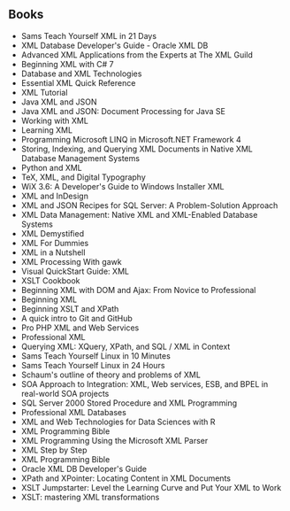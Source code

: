 <h2 id= "Books">Books </h2>




<ul>
                <li><a target="_blank" href="https://github.com/manjunath5496/XML-Books/blob/master/xml(1).pdf" style="text-decoration:none;">Sams Teach Yourself XML in 21 Days   </a></li>
                <li><a target="_blank" href="https://github.com/manjunath5496/XML-Books/blob/master/xml(2).pdf" style="text-decoration:none;">XML Database Developer's Guide - Oracle XML DB</a></li>
                <li><a target="_blank" href="https://github.com/manjunath5496/XML-Books/blob/master/xml(3).pdf" style="text-decoration:none;">Advanced XML Applications from the Experts at The XML Guild</a></li>
                <li><a target="_blank" href="https://github.com/manjunath5496/XML-Books/blob/master/xml(4).pdf" style="text-decoration:none;">Beginning XML with C# 7</a></li>
                <li><a target="_blank" href="https://github.com/manjunath5496/XML-Books/blob/master/xml(5).pdf" style="text-decoration:none;">Database and XML Technologies</a></li>
                <li><a target="_blank" href="https://github.com/manjunath5496/XML-Books/blob/master/xml(6).pdf" style="text-decoration:none;">Essential XML Quick Reference</a></li>
                <li><a target="_blank" href="https://github.com/manjunath5496/XML-Books/blob/master/xml(7).pdf" style="text-decoration:none;">XML Tutorial</a></li>
                <li><a target="_blank" href="https://github.com/manjunath5496/XML-Books/blob/master/xml(8).pdf" style="text-decoration:none;">Java XML and JSON</a></li>
                <li><a target="_blank" href="https://github.com/manjunath5496/XML-Books/blob/master/xml(9).pdf" style="text-decoration:none;">Java XML and JSON: Document Processing for Java SE</a></li>
                <li><a target="_blank" href="https://github.com/manjunath5496/XML-Books/blob/master/xml(10).pdf" style="text-decoration:none;">Working with XML</a></li>
	  <li><a target="_blank" href="https://github.com/manjunath5496/XML-Books/blob/master/xml(11).pdf" style="text-decoration:none;"> Learning XML </a></li>
                <li><a target="_blank" href="https://github.com/manjunath5496/XML-Books/blob/master/xml(12).pdf" style="text-decoration:none;">Programming Microsoft LINQ in Microsoft.NET Framework 4</a></li>
                <li><a target="_blank" href="https://github.com/manjunath5496/XML-Books/blob/master/xml(13).pdf" style="text-decoration:none;">Storing, Indexing, and Querying XML Documents in Native XML Database Management Systems</a></li>
                <li><a target="_blank" href="https://github.com/manjunath5496/XML-Books/blob/master/xml(14).pdf" style="text-decoration:none;">Python and XML</a></li>
                <li><a target="_blank" href="https://github.com/manjunath5496/XML-Books/blob/master/xml(15).pdf" style="text-decoration:none;">TeX, XML, and Digital Typography</a></li>
                <li><a target="_blank" href="https://github.com/manjunath5496/XML-Books/blob/master/xml(16).pdf" style="text-decoration:none;">WiX 3.6: A Developer's Guide to Windows Installer XML</a></li>
                <li><a target="_blank" href="https://github.com/manjunath5496/XML-Books/blob/master/xml(17).pdf" style="text-decoration:none;">XML and InDesign</a></li>
                <li><a target="_blank" href="https://github.com/manjunath5496/XML-Books/blob/master/xml(18).pdf" style="text-decoration:none;">XML and JSON Recipes for SQL Server: A Problem-Solution Approach</a></li>
                <li><a target="_blank" href="https://github.com/manjunath5496/XML-Books/blob/master/xml(19).pdf" style="text-decoration:none;">XML Data Management: Native XML and XML-Enabled Database Systems</a></li>
                <li><a target="_blank" href="https://github.com/manjunath5496/XML-Books/blob/master/xml(20).pdf" style="text-decoration:none;">XML Demystified</a></li>	
	
 <li><a target="_blank" href="https://github.com/manjunath5496/XML-Books/blob/master/xml(21).pdf" style="text-decoration:none;">XML For Dummies</a></li>
	
<li><a target="_blank" href="https://github.com/manjunath5496/XML-Books/blob/master/xml(22).pdf" style="text-decoration:none;">XML in a Nutshell</a></li>
  <li><a target="_blank" href="https://github.com/manjunath5496/XML-Books/blob/master/xml(23).pdf" style="text-decoration:none;">XML Processing With gawk</a></li>
 <li><a target="_blank" href="https://github.com/manjunath5496/XML-Books/blob/master/xml(24).pdf" style="text-decoration:none;">Visual QuickStart Guide: XML</a></li>	
	
 <li><a target="_blank" href="https://github.com/manjunath5496/XML-Books/blob/master/xml(25).pdf" style="text-decoration:none;">XSLT Cookbook</a></li>
	
	
 <li><a target="_blank" href="https://github.com/manjunath5496/XML-Books/blob/master/xml(26).pdf" style="text-decoration:none;">Beginning XML with DOM and Ajax: From Novice to Professional</a></li>
	
<li><a target="_blank" href="https://github.com/manjunath5496/XML-Books/blob/master/xml(27).pdf" style="text-decoration:none;">Beginning XML</a></li>
  <li><a target="_blank" href="https://github.com/manjunath5496/XML-Books/blob/master/xml(28).pdf" style="text-decoration:none;">Beginning XSLT and XPath</a></li>
 <li><a target="_blank" href="https://github.com/manjunath5496/XML-Books/blob/master/xml(29).pdf" style="text-decoration:none;">A quick intro to Git and GitHub</a></li>	
	
 <li><a target="_blank" href="https://github.com/manjunath5496/XML-Books/blob/master/xml(30).pdf" style="text-decoration:none;">Pro PHP XML and Web Services</a></li>
	
 <li><a target="_blank" href="https://github.com/manjunath5496/XML-Books/blob/master/xml(31).pdf" style="text-decoration:none;">Professional XML</a></li>
	
<li><a target="_blank" href="https://github.com/manjunath5496/XML-Books/blob/master/xml(32).pdf" style="text-decoration:none;">Querying XML: XQuery, XPath, and SQL / XML in Context</a></li>
	
<li><a target="_blank" href="https://github.com/manjunath5496/XML-Books/blob/master/xml(33).pdf" style="text-decoration:none;">Sams Teach Yourself Linux in 10 Minutes </a></li>
  <li><a target="_blank" href="https://github.com/manjunath5496/XML-Books/blob/master/xml(34).pdf" style="text-decoration:none;">Sams Teach Yourself Linux in 24 Hours</a></li>
 <li><a target="_blank" href="https://github.com/manjunath5496/XML-Books/blob/master/xml(35).pdf" style="text-decoration:none;">Schaum's outline of theory and problems of XML</a></li>	
	
 <li><a target="_blank" href="https://github.com/manjunath5496/XML-Books/blob/master/xml(36).pdf" style="text-decoration:none;">SOA Approach to Integration: XML, Web services, ESB, and BPEL in real-world SOA projects</a></li>
	
 <li><a target="_blank" href="https://github.com/manjunath5496/XML-Books/blob/master/xml(37).pdf" style="text-decoration:none;">SQL Server 2000 Stored Procedure and XML Programming</a></li>

<li><a target="_blank" href="https://github.com/manjunath5496/XML-Books/blob/master/xml(38).pdf" style="text-decoration:none;">Professional XML Databases</a></li>
  <li><a target="_blank" href="https://github.com/manjunath5496/XML-Books/blob/master/xml(39).pdf" style="text-decoration:none;">XML and Web Technologies for Data Sciences with R</a></li>
 <li><a target="_blank" href="https://github.com/manjunath5496/XML-Books/blob/master/xml(40).pdf" style="text-decoration:none;">XML Programming Bible</a></li>	
	
 <li><a target="_blank" href="https://github.com/manjunath5496/XML-Books/blob/master/xml(41).pdf" style="text-decoration:none;">XML Programming Using the Microsoft XML Parser</a></li>
	
 <li><a target="_blank" href="https://github.com/manjunath5496/XML-Books/blob/master/xml(42).pdf" style="text-decoration:none;">XML Step by Step</a></li>
	
 <li><a target="_blank" href="https://github.com/manjunath5496/XML-Books/blob/master/xml(43).pdf" style="text-decoration:none;">XML Programming Bible</a></li>	
	
 <li><a target="_blank" href="https://github.com/manjunath5496/XML-Books/blob/master/xml(44).pdf" style="text-decoration:none;">Oracle XML DB Developer's Guide</a></li>
	
 <li><a target="_blank" href="https://github.com/manjunath5496/XML-Books/blob/master/xml(45).pdf" style="text-decoration:none;">XPath and XPointer: Locating Content in XML Documents</a></li>
	
	
<li><a target="_blank" href="https://github.com/manjunath5496/XML-Books/blob/master/xml(46).pdf" style="text-decoration:none;">XSLT Jumpstarter: Level the Learning Curve and Put Your XML to Work</a></li>
	
 <li><a target="_blank" href="https://github.com/manjunath5496/XML-Books/blob/master/xml(47).pdf" style="text-decoration:none;">XSLT: mastering XML transformations</a></li>
	
	
</ul>
